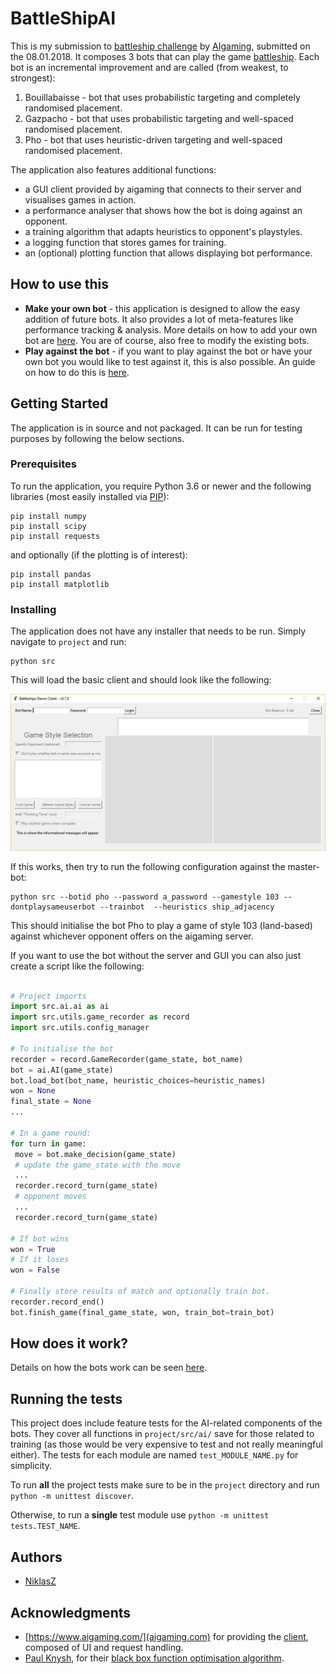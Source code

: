 # BattleShipAI

This is my submission to [battleship challenge](https://www.aigaming.com/GameInfo/GameTypes?type=51) by [AIgaming](https://www.aigaming.com/), submitted on the 08.01.2018. It composes 3 bots that can play the game [battleship](https://en.wikipedia.org/wiki/Battleship_(game)). Each bot is an incremental improvement and are called (from weakest, to strongest):

1. Bouillabaisse - bot that uses probabilistic targeting and completely randomised placement.
2. Gazpacho - bot that uses probabilistic targeting and well-spaced randomised placement.
3. Pho - bot that uses heuristic-driven targeting and well-spaced randomised placement.

The application also features additional functions:
* a GUI client provided by aigaming that connects to their server and visualises games in action.
* a performance analyser that shows how the bot is doing against an opponent.
* a training algorithm that adapts heuristics to opponent's playstyles.
* a logging function that stores games for training.
* an (optional) plotting function that allows displaying bot performance.

## How to use this

* **Make your own bot** - this application is designed to allow the easy addition of future bots. It also provides a lot of meta-features like performance tracking & analysis. More details on how to add your own bot are [here](https://github.com/NiklasZ/BattleshipAI/blob/master/docs/adding_your_own_bot.md). You are of course, also free to modify the existing bots.
* **Play against the bot** - if you want to play against the bot or have your own bot you would like to test against it, this is also possible. An guide on how to do this is [here](https://github.com/NiklasZ/BattleshipAI/blob/master/docs/playing_against_the_bot.md).

## Getting Started

The application is in source and not packaged. It can be run for testing purposes by following the below sections.

### Prerequisites

To run the application, you require Python 3.6 or newer and the following libraries (most easily installed via [PIP](https://pypi.python.org/pypi/pip)):

```
pip install numpy
pip install scipy
pip install requests
```

and optionally (if the plotting is of interest):

```
pip install pandas
pip install matplotlib
```

### Installing

The application does not have any installer that needs to be run. Simply navigate to `project` and run:

```
python src
```

This will load the basic client and should look like the following:

![alt text](https://github.com/NiklasZ/BattleshipAI/blob/master/readme_assets/blank_client.png)

If this works, then try to run the following configuration against the master-bot:

```
python src --botid pho --password a_password --gamestyle 103 --dontplaysameuserbot --trainbot  --heuristics ship_adjacency
```

This should initialise the bot Pho to play a game of style 103 (land-based) against whichever opponent offers on the aigaming server.

If you want to use the bot without the server and GUI you can also just create a script like the following:
 
 ```python
 
 # Project imports
import src.ai.ai as ai
import src.utils.game_recorder as record
import src.utils.config_manager
 
# To initialise the bot
recorder = record.GameRecorder(game_state, bot_name)
bot = ai.AI(game_state)
bot.load_bot(bot_name, heuristic_choices=heuristic_names)
won = None
final_state = None
...

# In a game round:
for turn in game:
  move = bot.make_decision(game_state)
  # update the game_state with the move
  ...
  recorder.record_turn(game_state)
  # opponent moves
  ...
  recorder.record_turn(game_state)

# If bot wins
won = True
# If it loses
won = False

# Finally store results of match and optionally train bot.
recorder.record_end()
bot.finish_game(final_game_state, won, train_bot=train_bot)
```
## How does it work?

Details on how the bots work can be seen [here](https://github.com/NiklasZ/BattleshipAI/blob/master/docs/how_bots_work.md).

## Running the tests

This project does include feature tests for the AI-related components of the bots. They cover all functions in `project/src/ai/` save for those related to training (as those would be very expensive to test and not really meaningful either). The tests for each module are named `test_MODULE_NAME.py` for simplicity.

To run **all** the project tests make sure to be in the `project` directory and run `python -m unittest discover`.

Otherwise, to run a **single** test module use `python -m unittest tests.TEST_NAME`.

## Authors

* [NiklasZ](https://github.com/NiklasZ)

## Acknowledgments

* [https://www.aigaming.com/](aigaming.com) for providing the [client](https://www.aigaming.com/Help?url=downloads), composed of UI and request handling.
* [Paul Knysh](https://github.com/paulknysh), for their [black box function optimisation algorithm](https://github.com/paulknysh/blackbox).
